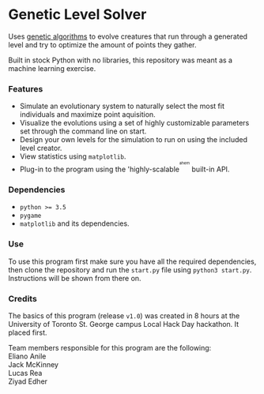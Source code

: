 # Genetic Level Solver
Uses [genetic algorithms](https://en.wikipedia.org/wiki/Genetic_algorithm) to evolve creatures that run through a generated level and try to optimize the amount of points they gather.

Built in stock Python with no libraries, this repository was meant as a machine learning exercise.


### Features

  * Simulate an evolutionary system to naturally select the most fit individuals and maximize point aquisition.
  * Visualize the evolutions using a set of highly customizable parameters set through the command line on start.
  * Design your own levels for the simulation to run on using the included level creator.
  * View statistics using `matplotlib`.
  * Plug-in to the program using the 'highly-scalable<sup><sup><sup>ahem</sup></sup></sup> built-in API.


### Dependencies

  * `python >= 3.5`
  * `pygame`
  * `matplotlib` and its dependencies.


### Use
To use this program first make sure you have all the required dependencies, then clone the repository and run the `start.py` file using `python3 start.py`. Instructions will be shown from there on.


### Credits
The basics of this program (release `v1.0`) was created in 8 hours at the University of Toronto St. George campus Local Hack Day hackathon. It placed first.

Team members responsible for this program are the following:<br />
Eliano Anile<br />
Jack McKinney<br />
Lucas Rea<br />
Ziyad Edher<br />

